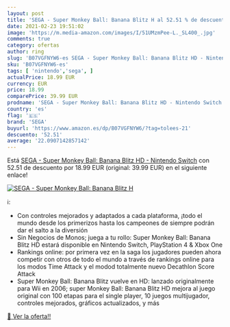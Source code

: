 ```yaml
---
layout: post
title: 'SEGA - Super Monkey Ball: Banana Blitz H al 52.51 % de descuento'
date: 2021-02-23 19:51:02
image: 'https://m.media-amazon.com/images/I/51UMzmPee-L._SL400_.jpg'
comments: true
category: ofertas
author: ring
slug: 'B07VGFNYW6-es SEGA - Super Monkey Ball: Banana Blitz HD - Nintendo Switch'
sku: 'B07VGFNYW6-es'
tags: [ 'nintendo','sega', ]
actualPrice: 18.99 EUR
currency: EUR
price: 18.99
comparePrice: 39.99 EUR
prodname: 'SEGA - Super Monkey Ball: Banana Blitz HD - Nintendo Switch'
country: 'es'
flag: '🇪🇸'
brand: 'SEGA'
buyurl: 'https://www.amazon.es/dp/B07VGFNYW6/?tag=tolees-21'
descuento: '52.51'
average: '22.0907142857142'
---
```


Está [SEGA - Super Monkey Ball: Banana Blitz HD - Nintendo Switch](https://www.amazon.es/dp/B07VGFNYW6/?tag=tolees-21) con 52.51 de descuento por 18.99 EUR (original: 39.99 EUR) en el siguiente enlace!

[![SEGA - Super Monkey Ball: Banana Blitz H](https://m.media-amazon.com/images/I/51UMzmPee-L._SL400_.jpg)](https://www.amazon.es/dp/B07VGFNYW6/?tag=tolees-21)

ℹ️:

- Con controles mejorados y adaptados a cada plataforma, ¡todo el mundo desde los primerizos hasta los campeones de siempre podrán dar el salto a la diversión
- Sin Negocios de Monos; juega a tu rollo: Super Monkey Ball: Banana Blitz HD estará disponible en Nintendo Switch, PlayStation 4 & Xbox One
- Rankings online: por primera vez en la saga los jugadores pueden ahora competir con otros de todo el mundo a través de rankings online para los modos Time Attack y el modod totalmente nuevo Decathlon Score Attack
- Super Monkey Ball: Banana Blitz vuelve en HD: lanzado originalmente para Wii en 2006; super Monkey Ball: Banana Blitz HD mejora al juego original con 100 etapas para el single player, 10 juegos multijugador, controles mejorados, gráficos actualizados, y más

[🛒 Ver la oferta!!](https://www.amazon.es/dp/B07VGFNYW6/?tag=tolees-21)
